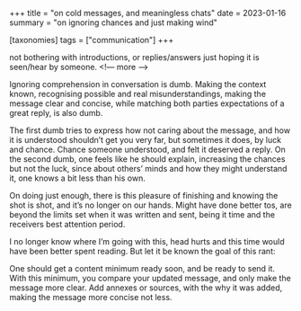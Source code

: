 +++
title = "on cold messages, and meaningless chats"
date = 2023-01-16
summary = "on ignoring chances and just making wind"

[taxonomies]
tags = ["communication"]
+++

not bothering with introductions, or replies/answers just hoping it is seen/hear by someone.
<!— more —>

Ignoring comprehension in conversation is dumb. Making the context known,
recognising possible and real misunderstandings, making the message clear and
concise, while matching both parties expectations of a great reply, is also
dumb.

The first dumb tries to express how not caring about the message, and how it is
understood shouldn’t get you very far, but sometimes it does, by luck and
chance.  Chance someone understood, and felt it deserved a reply. On the second
dumb, one feels like he should explain, increasing the chances but not the luck,
since about others’ minds and how they might understand it, one knows a bit less
than his own.

On doing just enough, there is this pleasure of finishing and knowing the shot
is shot, and it’s no longer on our hands. Might have done better tos, are beyond
the limits set when it was written and sent, being it time and the receivers
best attention period.

I no longer know where I’m going with this, head hurts and this time would have
been better spent reading. But let it be known the goal of this rant:

One should get a content minimum ready soon, and be ready to send it.  With this
minimum, you compare your updated message, and only make the message more
clear. Add annexes or sources, with the why it was added, making the
message more concise not less.


